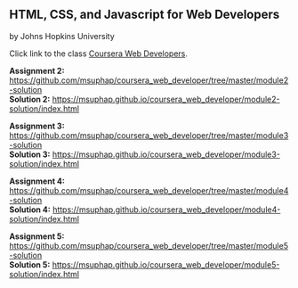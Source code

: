 ## HTML, CSS, and Javascript for Web Developers
by Johns Hopkins University

Click link to the class [Coursera Web Developers](https://www.coursera.org/learn/html-css-javascript-for-web-developers/home/welcome).

<strong>Assignment 2:</strong> https://github.com/msuphap/coursera_web_developer/tree/master/module2-solution <br>
<strong>Solution 2:</strong> https://msuphap.github.io/coursera_web_developer/module2-solution/index.html

<strong>Assignment 3:</strong> https://github.com/msuphap/coursera_web_developer/tree/master/module3-solution <br>
<strong>Solution 3:</strong> https://msuphap.github.io/coursera_web_developer/module3-solution/index.html

<strong>Assignment 4:</strong> https://github.com/msuphap/coursera_web_developer/tree/master/module4-solution <br>
<strong>Solution 4:</strong> https://msuphap.github.io/coursera_web_developer/module4-solution/index.html

<strong>Assignment 5:</strong> https://github.com/msuphap/coursera_web_developer/tree/master/module5-solution <br>
<strong>Solution 5:</strong> https://msuphap.github.io/coursera_web_developer/module5-solution/index.html
